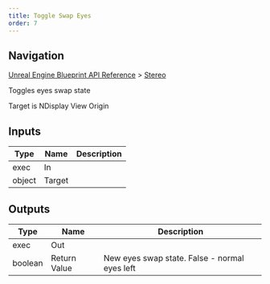 ```yaml
---
title: Toggle Swap Eyes
order: 7
---
```

## Navigation

[Unreal Engine Blueprint API Reference](https://dev.epicgames.com/documentation/en-us/unreal-engine/BlueprintAPI) > [Stereo](https://dev.epicgames.com/documentation/en-us/unreal-engine/BlueprintAPI/Stereo)

Toggles eyes swap state

Target is NDisplay View Origin

## Inputs

| Type | Name | Description |
| --- | --- | --- |
| exec | In |  |
| object | Target |  |

## Outputs

| Type | Name | Description |
| --- | --- | --- |
| exec | Out |  |
| boolean | Return Value | New eyes swap state. False - normal eyes left|right, true - swapped eyes right|left |
